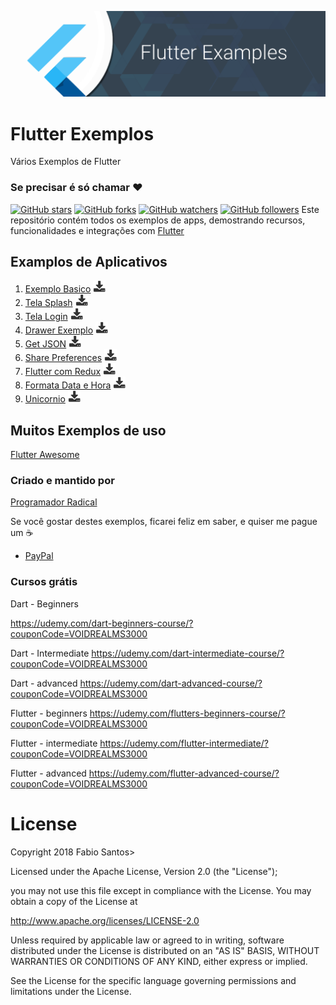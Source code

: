 ﻿![Image](images/github_banner.png)

# Flutter Exemplos
Vários Exemplos de Flutter

### Se precisar é só chamar :heart:

[![GitHub stars](https://img.shields.io/github/stars/programadornatal/flutter_exemplos.svg?style=social&label=Star)](https://github.com/programadornatal/flutter_exemplos) [![GitHub forks](https://img.shields.io/github/forks/programadornatal/flutter_exemplos.svg?style=social&label=Fork)](https://github.com/programadornatal/flutter_exemplos/fork) [![GitHub watchers](https://img.shields.io/github/watchers/programadornatal/flutter_exemplos.svg?style=social&label=Watch)](https://github.com/programadornatal/flutter_exemplos) [![GitHub followers](https://img.shields.io/github/followers/programadornatal.svg?style=social&label=Follow)](https://github.com/programadornatal/flutter_exemplos) Este repositório contém todos os exemplos de apps, demostrando recursos, funcionalidades e integrações com [Flutter](https://flutter.io/)

## Examplos de Aplicativos

1.  [Exemplo Basico](/exemplo_basico) [![download](images/download.png)](https://kinolien.github.com/gitzip/?download=https://github.com/programadornatal/flutter_exemplos/tree/master/exemplo_basico)
1.  [Tela Splash](/splash_flutter) [![download](images/download.png)](https://kinolien.github.com/gitzip/?download=https://github.com/programadornatal/flutter_exemplos/tree/master/splash_flutter)
1.  [Tela Login](/tela_login) [![download](images/download.png)](https://kinolien.github.com/gitzip/?download=https://github.com/programadornatal/flutter_exemplos/tree/master/tela_login)
1.  [Drawer Exemplo](/drawer_navigation) [![download](images/download.png)](https://kinolien.github.com/gitzip/?download=https://github.com/programadornatal/flutter_exemplos/tree/master/drawer_navigation)
1.  [Get JSON](/getjson_flutter) [![download](images/download.png)](https://kinolien.github.com/gitzip/?download=https://github.com/programadornatal/flutter_exemplos/tree/master/getjson_flutter)
1.  [Share Preferences](/share_preferences) [![download](images/download.png)](https://kinolien.github.com/gitzip/?download=https://github.com/programadornatal/flutter_exemplos/tree/master/share_preferences)
1.  [Flutter com Redux](/flutter_com_redux) [![download](images/download.png)](https://kinolien.github.com/gitzip/?download=https://github.com/programadornatal/flutter_exemplos/tree/master/flutter_com_redux)
1.  [Formata Data e Hora](/data_hora_snackbar) [![download](images/download.png)](https://kinolien.github.com/gitzip/?download=https://github.com/programadornatal/flutter_exemplos/tree/master/data_hora_snackbar)
1.  [Unicornio](/flutter_unicornio) [![download](images/download.png)](https://kinolien.github.com/gitzip/?download=https://github.com/programadornatal/flutter_exemplos/tree/master/flutter_unicornio)

## Muitos Exemplos de uso
[Flutter Awesome](https://github.com/Solido/awesome-flutter)

### Criado e mantido por
[Programador Radical](https://github.com/programadornatal)
> 
Se você gostar destes exemplos, ficarei feliz em saber, e quiser me pague um :coffee:
>

 - [PayPal](https://paypal.me/programadorradical)

### Cursos grátis

Dart - Beginners

 https://udemy.com/dart-beginners-course/?couponCode=VOIDREALMS3000

Dart - Intermediate
 https://udemy.com/dart-intermediate-course/?couponCode=VOIDREALMS3000

Dart - advanced
 https://udemy.com/dart-advanced-course/?couponCode=VOIDREALMS3000

Flutter - beginners
 https://udemy.com/flutters-beginners-course/?couponCode=VOIDREALMS3000

Flutter - intermediate
 https://udemy.com/flutter-intermediate/?couponCode=VOIDREALMS3000

Flutter - advanced
 https://udemy.com/flutter-advanced-course/?couponCode=VOIDREALMS3000

# License

 Copyright 2018 Fabio Santos>



Licensed under the Apache License, Version 2.0 (the "License");

you may not use this file except in compliance with the License.
You may obtain a copy of the License at

 http://www.apache.org/licenses/LICENSE-2.0


Unless required by applicable law or agreed to in writing, software
distributed under the License is distributed on an "AS IS" BASIS,
WITHOUT WARRANTIES OR CONDITIONS OF ANY KIND, either express or implied.

See the License for the specific language governing permissions and limitations under the License.
